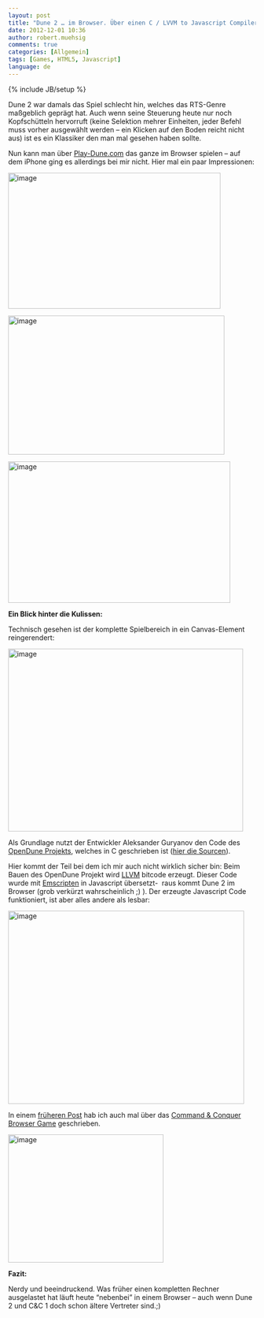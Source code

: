 ```yaml
---
layout: post
title: "Dune 2 … im Browser. Über einen C / LVVM to Javascript Compiler."
date: 2012-12-01 10:36
author: robert.muehsig
comments: true
categories: [Allgemein]
tags: [Games, HTML5, Javascript]
language: de
---
```

{% include JB/setup %}
<p>Dune 2 war damals das Spiel schlecht hin, welches das RTS-Genre maßgeblich geprägt hat. Auch wenn seine Steuerung heute nur noch Kopfschütteln hervorruft (keine Selektion mehrer Einheiten, jeder Befehl muss vorher ausgewählt werden – ein Klicken auf den Boden reicht nicht aus) ist es ein Klassiker den man mal gesehen haben sollte.</p> <p>Nun kann man über <a href="http://play-dune.com">Play-Dune.com</a> das ganze im Browser spielen – auf dem iPhone ging es allerdings bei mir nicht. Hier mal ein paar Impressionen:</p> <p><a href="{{BASE_PATH}}/assets/wp-images/image1664.png"><img title="image" style="border-top: 0px; border-right: 0px; border-bottom: 0px; border-left: 0px; display: inline" border="0" alt="image" src="{{BASE_PATH}}/assets/wp-images/image_thumb822.png" width="432" height="276"></a> </p> <p><a href="{{BASE_PATH}}/assets/wp-images/image1665.png"><img title="image" style="border-top: 0px; border-right: 0px; border-bottom: 0px; border-left: 0px; display: inline" border="0" alt="image" src="{{BASE_PATH}}/assets/wp-images/image_thumb823.png" width="440" height="282"></a> </p> <p><a href="{{BASE_PATH}}/assets/wp-images/image1666.png"><img title="image" style="border-top: 0px; border-right: 0px; border-bottom: 0px; border-left: 0px; display: inline" border="0" alt="image" src="{{BASE_PATH}}/assets/wp-images/image_thumb824.png" width="452" height="287"></a> </p> <p><strong>Ein Blick hinter die Kulissen:</strong></p> <p>Technisch gesehen ist der komplette Spielbereich in ein Canvas-Element reingerendert:</p> <p><a href="{{BASE_PATH}}/assets/wp-images/image1667.png"><img title="image" style="border-top: 0px; border-right: 0px; border-bottom: 0px; border-left: 0px; display: inline" border="0" alt="image" src="{{BASE_PATH}}/assets/wp-images/image_thumb825.png" width="478" height="371"></a> </p> <p></p> <p></p> <p></p> <p>Als Grundlage nutzt der Entwickler Aleksander Guryanov den Code des <a href="http://www.opendune.org/">OpenDune Projekts</a>, welches in C geschrieben ist (<a href="http://svn.opendune.org/trunk/">hier die Sourcen</a>). </p> <p>Hier kommt der Teil bei dem ich mir auch nicht wirklich sicher bin: Beim Bauen des OpenDune Projekt wird <a href="http://en.wikipedia.org/wiki/LLVM">LLVM</a> bitcode erzeugt. Dieser Code wurde mit <a href="https://github.com/kripken/emscripten">Emscripten</a> in Javascript übersetzt-&nbsp; raus kommt Dune 2 im Browser (grob verkürzt wahrscheinlich ;) ). Der erzeugte Javascript Code funktioniert, ist aber alles andere als lesbar:</p> <p><a href="{{BASE_PATH}}/assets/wp-images/image1668.png"><img title="image" style="border-top: 0px; border-right: 0px; border-bottom: 0px; border-left: 0px; display: inline" border="0" alt="image" src="{{BASE_PATH}}/assets/wp-images/image_thumb826.png" width="480" height="392"></a> </p> <p>In einem <a href="{{BASE_PATH}}/2012/03/12/html5-games-tooling-3d/">früheren Post</a> hab ich auch mal über das <a href="http://www.adityaravishankar.com/projects/games/command-and-conquer/">Command &amp; Conquer Browser Game</a> geschrieben.</p> <p><a href="{{BASE_PATH}}/assets/wp-images/image1669.png"><img title="image" style="border-top: 0px; border-right: 0px; border-bottom: 0px; border-left: 0px; display: inline" border="0" alt="image" src="{{BASE_PATH}}/assets/wp-images/image_thumb827.png" width="316" height="260"></a> </p> <p><strong>Fazit:</strong></p> <p>Nerdy und beeindruckend. Was früher einen kompletten Rechner ausgelastet hat läuft heute “nebenbei” in einem Browser – auch wenn Dune 2 und C&amp;C 1 doch schon ältere Vertreter sind.;)</p>
